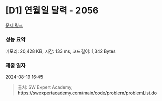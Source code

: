 # [D1] 연월일 달력 - 2056 

[문제 링크](https://swexpertacademy.com/main/code/problem/problemDetail.do?contestProbId=AV5QLkdKAz4DFAUq) 

### 성능 요약

메모리: 20,428 KB, 시간: 133 ms, 코드길이: 1,342 Bytes

### 제출 일자

2024-08-19 16:45



> 출처: SW Expert Academy, https://swexpertacademy.com/main/code/problem/problemList.do